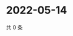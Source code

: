 # 2022-05-14

共 0 条

<!-- BEGIN WEIBO -->
<!-- 最后更新时间 Sat May 14 2022 01:25:25 GMT+0800 (China Standard Time) -->

<!-- END WEIBO -->
